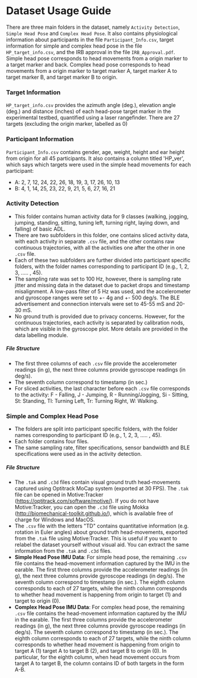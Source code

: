 # Dataset Usage Guide
There are three main folders in the dataset, namely ```Activity Detection```, ```Simple Head Pose``` and ```Complex Head Pose```. It also contains physiological information about participants in the file ```Participant_Info.csv```, target information for simple and complex head pose in the file ```HP_target_info.csv```, and the IRB approval in the file ```IRB_Approval.pdf```. Simple head pose corresponds to head movements from a origin marker to a target marker and back. Complex head pose corresponds to head movements from a origin marker to target marker A, target marker A to target marker B, and target marker B to origin.
### Target Information

```HP_target_info.csv``` provides the azimuth angle (deg.), elevation angle (deg.) and distance (inches) of each head-pose target marker in the experimental testbed, quantified using a laser rangefinder. There are 27 targets (excluding the origin marker, labelled as 0)

### Participant Information
```Participant_Info.csv``` contains gender, age, weight, height and ear height from origin for all 45 participants. It also contains a column titled 'HP_ver', which says which targets were used in the simple head movements for each participant:
- A: 2, 7, 12, 24, 22, 26, 18, 19, 3, 17, 26, 10, 13
- B: 4, 1, 14, 25, 23, 22, 9, 21, 5, 6, 27, 16, 21

### Activity Detection
- This folder contains human activity data for 9 classes (walking, jogging, jumping, standing, sitting, tuning left, turning right, laying down, and falling) of basic ADL. 
- There are two subfolders in this folder, one contains sliced activity data, with each activity in separate ```.csv``` file, and the other contains raw continuous trajectories, with all the activities one after the other in one ```.csv``` file. 
- Each of these two subfolders are further divided into participant specific folders, with the folder names corresponding to participant ID (e.g., 1, 2, 3, ..... , 45).
- The sampling rate was set to 100 Hz, however, there is sampling rate jitter and missing data in the dataset due to packet drops and timestamp misalignment. A low-pass filter of 5 Hz was used, and the accelerometer and gyroscope ranges were set to +- 4g and +- 500 deg/s. The BLE advertisement and connection intervals were set to 45-55 mS and 20-30 mS.
- No ground truth is provided due to privacy concerns. However, for the continuous trajectories, each activity is separated by calibration nods, which are visible in the gyroscope plot. More details are provided in the data labelling module.
##### File Structure
- The first three columns of each ```.csv``` file provide the accelerometer readings (in g), the next three columns provide gyroscope readings (in deg/s).
- The seventh column correspond to timestamp (in sec.)
- For sliced activities, the last character before each ```.csv``` file corresponds to the activity: F - Falling, J - Jumping, R - Running/Jogging, Si - Sitting, St: Standing, Tl: Turning Left, Tr: Turning Right, W: Walking.

### Simple and Complex Head Pose
- The folders are split into participant specific folders, with the folder names corresponding to participant ID (e.g., 1, 2, 3, ..... , 45).
- Each folder contains four files.
- The same sampling rate, filter specifications, sensor bandwidth and BLE specifications were used as in the activity detection.

##### File Structure
- The ```.tak``` and ```.c3d``` files contain visual ground truth head-movements captured using Optitrack MoCap system (exported at 30 FPS). The ```.tak``` file can be opened in Motive:Tracker (https://optitrack.com/software/motive/). If you do not have Motive:Tracker, you can open the ```.c3d``` file using Mokka (http://biomechanical-toolkit.github.io/), which is available free of charge for Windows and MacOS. 
- The ```.csv``` file with the letters "TD" contains quantitative information (e.g. rotation in Euler angles) about ground truth head-movements, exported from the ```.tak``` file using Motive:Tracker. This is useful if you want to relabel the dataset yourself without visual aid. You can extract the same information from the ```.tak``` and ```.c3d``` files.
- **Simple Head Pose IMU Data**: For simple head pose, the remaining ```.csv``` file contains the head-movement information captured by the IMU in the earable. The first three columns provide the accelerometer readings (in g), the next three columns provide gyroscope readings (in deg/s). The seventh column correspond to timestamp (in sec.). The eighth column corresponds to each of 27 targets, while the ninth column corresponds to whether head movement is happening from origin to target (1) and target to origin (0).
- **Complex Head Pose IMU Data**: For complex head pose, the remaining ```.csv``` file contains the head-movement information captured by the IMU in the earable. The first three columns provide the accelerometer readings (in g), the next three columns provide gyroscope readings (in deg/s). The seventh column correspond to timestamp (in sec.). The eighth column corresponds to each of 27 targets, while the ninth column corresponds to whether head movement is happening from origin to target A (1) target A to target B (2), and target B to origin (0). In particular, for the eighth column, when head movement occurs from target A to target B, the column contains ID of both targets in the form A-B.



